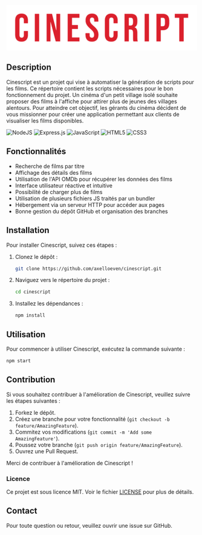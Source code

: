 ![CineScript Logo](src/assets/logo.png)

## Description
Cinescript est un projet qui vise à automatiser la génération de scripts pour les films. Ce répertoire contient les scripts nécessaires pour le bon fonctionnement du projet. Un cinéma d'un petit village isolé souhaite proposer des films à l'affiche pour attirer plus de jeunes des villages alentours. Pour atteindre cet objectif, les gérants du cinéma décident de vous missionner pour créer une application permettant aux clients de visualiser les films disponibles.

![NodeJS](https://img.shields.io/badge/node.js-6DA55F?style=for-the-badge&logo=node.js&logoColor=white)
![Express.js](https://img.shields.io/badge/express.js-%23404d59.svg?style=for-the-badge&logo=express&logoColor=%2361DAFB)
![JavaScript](https://img.shields.io/badge/javascript-%23323330.svg?style=for-the-badge&logo=javascript&logoColor=%23F7DF1E)
![HTML5](https://img.shields.io/badge/html5-%23E34F26.svg?style=for-the-badge&logo=html5&logoColor=white)
![CSS3](https://img.shields.io/badge/css3-%231572B6.svg?style=for-the-badge&logo=css3&logoColor=white)

## Fonctionnalités

- Recherche de films par titre
- Affichage des détails des films
- Utilisation de l'API OMDb pour récupérer les données des films
- Interface utilisateur réactive et intuitive
- Possibilité de charger plus de films
- Utilisation de plusieurs fichiers JS traités par un bundler
- Hébergement via un serveur HTTP pour accéder aux pages
- Bonne gestion du dépôt GitHub et organisation des branches

## Installation

Pour installer Cinescript, suivez ces étapes :

1. Clonez le dépôt :
    ```sh
    git clone https://github.com/axelloeven/cinescript.git
    ```
2. Naviguez vers le répertoire du projet :
    ```sh
    cd cinescript
    ```
3. Installez les dépendances :
    ```sh
    npm install
    ```

## Utilisation

Pour commencer à utiliser Cinescript, exécutez la commande suivante :
```sh
npm start
```

## Contribution

Si vous souhaitez contribuer à l'amélioration de Cinescript, veuillez suivre les étapes suivantes :

1. Forkez le dépôt.
2. Créez une branche pour votre fonctionnalité (`git checkout -b feature/AmazingFeature`).
3. Commitez vos modifications (`git commit -m 'Add some AmazingFeature'`).
4. Poussez votre branche (`git push origin feature/AmazingFeature`).
5. Ouvrez une Pull Request.

Merci de contribuer à l'amélioration de Cinescript !

### Licence

Ce projet est sous licence MIT. Voir le fichier [LICENSE](../LICENSE) pour plus de détails.


## Contact

Pour toute question ou retour, veuillez ouvrir une issue sur GitHub.
